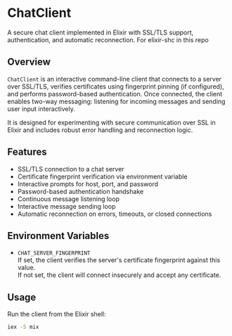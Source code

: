 # ChatClient

A secure chat client implemented in Elixir with SSL/TLS support, authentication, and automatic reconnection. For elixir-shc in this repo

## Overview

`ChatClient` is an interactive command-line client that connects to a server over SSL/TLS, verifies certificates using fingerprint pinning (if configured), and performs password-based authentication. Once connected, the client enables two-way messaging: listening for incoming messages and sending user input interactively.

It is designed for experimenting with secure communication over SSL in Elixir and includes robust error handling and reconnection logic.

## Features

- SSL/TLS connection to a chat server  
- Certificate fingerprint verification via environment variable  
- Interactive prompts for host, port, and password  
- Password-based authentication handshake  
- Continuous message listening loop  
- Interactive message sending loop  
- Automatic reconnection on errors, timeouts, or closed connections  

## Environment Variables

- `CHAT_SERVER_FINGERPRINT`  
  If set, the client verifies the server's certificate fingerprint against this value.  
  If not set, the client will connect insecurely and accept any certificate.  

## Usage

Run the client from the Elixir shell:

```bash
iex -S mix
```
